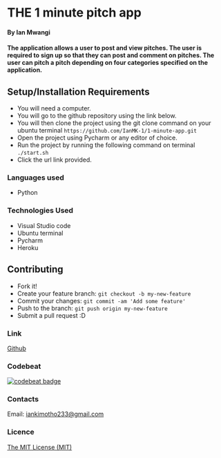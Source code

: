 # THE 1 minute pitch app

#### By Ian Mwangi

#### The application allows a user to post and view pitches. The user is required to sign up so that they can post and comment on pitches. The user can pitch a pitch depending on four categories specified on the application.

## Setup/Installation Requirements
- You will need a computer.
- You will go to the github repository using the link below.
- You will then clone the project using the git clone command on your ubuntu terminal `https://github.com/IanMK-1/1-minute-app.git`
- Open the project using Pycharm or any editor of choice. 
- Run the project by running the following command on terminal `./start.sh`
- Click the url link provided.

### Languages used
- Python

### Technologies Used
- Visual Studio code
- Ubuntu terminal
- Pycharm
- Heroku

## Contributing
- Fork it!
- Create your feature branch: `git checkout -b my-new-feature`
- Commit your changes: `git commit -am 'Add some feature'`
- Push to the branch: `git push origin my-new-feature`
- Submit a pull request :D

### Link
[Github](https://github.com/IanMK-1/1-minute-app)

### Codebeat
[![codebeat badge](https://codebeat.co/badges/3f216d5c-87e5-49c8-8704-36d6c3d01dfc)](https://codebeat.co/projects/github-com-ianmk-1-1-minute-app-master)

### Contacts
Email: iankimotho233@gmail.com

### Licence
[The MIT License (MIT)](LICENCE.md)
